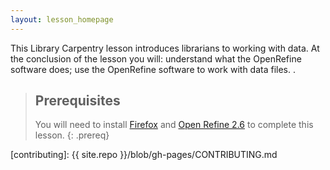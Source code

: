 ```yaml
---
layout: lesson_homepage
---
```

This Library Carpentry lesson introduces librarians to working with data. At the conclusion of the lesson you will: understand what the OpenRefine software does; use the OpenRefine software to work with data files.
.

> ## Prerequisites
>
> You will need to install [Firefox](https://www.mozilla.org/en-US/firefox/new/) and [Open Refine 2.6](http://openrefine.org/download.html) to complete this lesson.
{: .prereq}

[contributing]: {{ site.repo }}/blob/gh-pages/CONTRIBUTING.md
